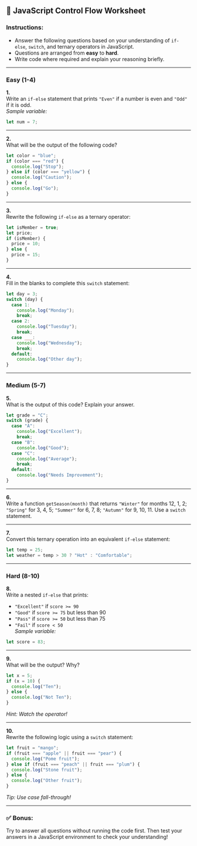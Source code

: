 ## 📝 JavaScript Control Flow Worksheet

### Instructions:
- Answer the following questions based on your understanding of `if-else`, `switch`, and ternary operators in JavaScript.
- Questions are arranged from **easy** to **hard**.
- Write code where required and explain your reasoning briefly.

---

### **Easy (1-4)**

**1.**  
Write an `if-else` statement that prints `"Even"` if a number is even and `"Odd"` if it is odd.  
*Sample variable:*  
```js
let num = 7;
```

---

**2.**  
What will be the output of the following code?
```js
let color = "blue";
if (color === "red") {
  console.log("Stop");
} else if (color === "yellow") {
  console.log("Caution");
} else {
  console.log("Go");
}
```

---

**3.**  
Rewrite the following `if-else` as a ternary operator:
```js
let isMember = true;
let price;
if (isMember) {
  price = 10;
} else {
  price = 15;
}
```

---

**4.**  
Fill in the blanks to complete this `switch` statement:
```js
let day = 3;
switch (day) {
  case 1:
    console.log("Monday");
    break;
  case 2:
    console.log("Tuesday");
    break;
  case ___:
    console.log("Wednesday");
    break;
  default:
    console.log("Other day");
}
```

---

### **Medium (5-7)**

**5.**  
What is the output of this code? Explain your answer.
```js
let grade = "C";
switch (grade) {
  case "A":
    console.log("Excellent");
    break;
  case "B":
    console.log("Good");
  case "C":
    console.log("Average");
    break;
  default:
    console.log("Needs Improvement");
}
```

---

**6.**  
Write a function `getSeason(month)` that returns `"Winter"` for months 12, 1, 2; `"Spring"` for 3, 4, 5; `"Summer"` for 6, 7, 8; `"Autumn"` for 9, 10, 11. Use a `switch` statement.

---

**7.**  
Convert this ternary operation into an equivalent `if-else` statement:
```js
let temp = 25;
let weather = temp > 30 ? "Hot" : "Comfortable";
```

---

### **Hard (8-10)**

**8.**  
Write a nested `if-else` that prints:
- `"Excellent"` if `score >= 90`
- `"Good"` if `score >= 75` but less than 90
- `"Pass"` if `score >= 50` but less than 75
- `"Fail"` if `score < 50`  
*Sample variable:*  
```js
let score = 83;
```

---

**9.**  
What will be the output? Why?
```js
let x = 5;
if (x = 10) {
  console.log("Ten");
} else {
  console.log("Not Ten");
}
```
*Hint: Watch the operator!*

---

**10.**  
Rewrite the following logic using a `switch` statement:
```js
let fruit = "mango";
if (fruit === "apple" || fruit === "pear") {
  console.log("Pome fruit");
} else if (fruit === "peach" || fruit === "plum") {
  console.log("Stone fruit");
} else {
  console.log("Other fruit");
}
```
*Tip: Use case fall-through!*

---

### ✅ **Bonus:**
Try to answer all questions without running the code first. Then test your answers in a JavaScript environment to check your understanding!

